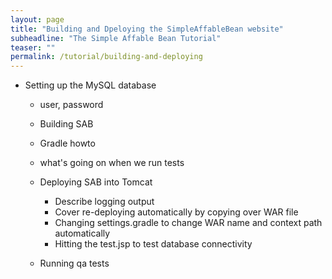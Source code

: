 ```yaml
---
layout: page
title: "Building and Dpeloying the SimpleAffableBean website"
subheadline: "The Simple Affable Bean Tutorial"
teaser: ""
permalink: /tutorial/building-and-deploying
---
```

- Setting up the MySQL database
   - user, password

  -  Building SAB
    - Gradle howto
    - what's going on when we run tests

  - Deploying SAB into Tomcat
    - Describe logging output
    - Cover re-deploying automatically by copying over WAR file
    - Changing settings.gradle to change WAR name and context path automatically
    - Hitting the test.jsp to test database connectivity

  - Running qa tests
